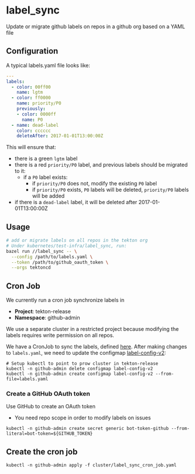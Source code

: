 # label_sync

Update or migrate github labels on repos in a github org based on a YAML file

## Configuration

A typical labels.yaml file looks like:

```yaml
---
labels:
  - color: 00ff00
    name: lgtm
  - color: ff0000
    name: priority/P0
    previously:
    - color: 0000ff
      name: P0
  - name: dead-label
    color: cccccc
    deleteAfter: 2017-01-01T13:00:00Z
```

This will ensure that:

- there is a green `lgtm` label
- there is a red `priority/P0` label, and previous labels should be migrated to it:
  - if a `P0` label exists:
    - if `priority/P0` does not, modify the existing `P0` label
    - if `priority/P0` exists, `P0` labels will be deleted, `priority/P0` labels will be added
- if there is a `dead-label` label, it will be deleted after 2017-01-01T13:00:00Z

## Usage

```sh
# add or migrate labels on all repos in the tekton org
# Under kubernetes/test-infra/label_sync, run:
bazel run //label_sync -- \
  --config /path/to/labels.yaml \
  --token /path/to/github_oauth_token \
  --orgs tektoncd
```

## Cron Job

We currently run a cron job synchronize labels in

  * **Project**: tekton-release
  * **Namespace**: github-admin

We use a separate cluster in a restricted project because modifying the labels requires write permission on all repos.

We have a CronJob to sync the labels, defined
[here](https://github.com/tektoncd/plumbing/blob/main/label_sync/cluster/label_sync_job.yaml).
After making changes to `labels.yaml`, we need to update the configmap
[label-config-v2](https://github.com/tektoncd/plumbing/blob/main/label_sync/cluster/label_sync_job.yaml#L37):
```
# Setup kubectl to point to prow cluster in tekton-release
kubectl -n github-admin delete configmap label-config-v2
kubectl -n github-admin create configmap label-config-v2 --from-file=labels.yaml
```

### Create a GitHub OAuth token

Use GitHub to create an OAuth token

  * You need repo scope in order to modify labels on issues

```
kubectl -n github-admin create secret generic bot-token-github --from-literal=bot-token=${GITHUB_TOKEN}
```

## Create the cron job

```
kubectl -n github-admin apply -f cluster/label_sync_cron_job.yaml
```
